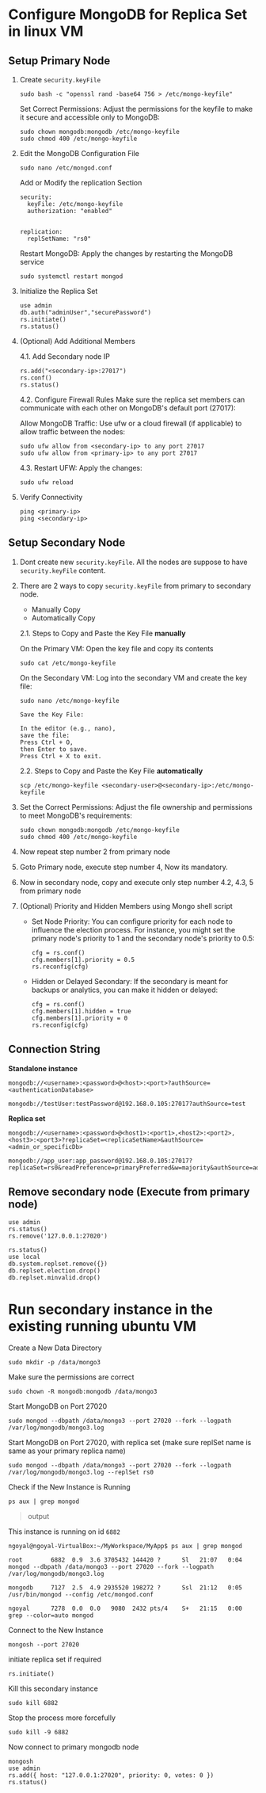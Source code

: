
# Configure MongoDB for Replica Set in linux VM

## Setup Primary Node

1. Create `security.keyFile`
    ```
    sudo bash -c "openssl rand -base64 756 > /etc/mongo-keyfile"
    ```

    Set Correct Permissions: Adjust the permissions for the keyfile to make it secure and accessible only to MongoDB:

    ```
    sudo chown mongodb:mongodb /etc/mongo-keyfile
    sudo chmod 400 /etc/mongo-keyfile
    ```

2. Edit the MongoDB Configuration File
    ```
    sudo nano /etc/mongod.conf
    ```

    Add or Modify the replication Section
    ```
    security:
      keyFile: /etc/mongo-keyfile
      authorization: "enabled"


    replication:
      replSetName: "rs0"
    ```

    Restart MongoDB: Apply the changes by restarting the MongoDB service
    ```
    sudo systemctl restart mongod
    ```

3. Initialize the Replica Set
    ```
    use admin
    db.auth("adminUser","securePassword")
    rs.initiate()
    rs.status()
    ```

4. (Optional) Add Additional Members

    4.1. Add Secondary node IP
    ```
    rs.add("<secondary-ip>:27017")
    rs.conf()
    rs.status()
    ```
    4.2. Configure Firewall Rules
    Make sure the replica set members can communicate with each other on MongoDB's default port (27017):

    Allow MongoDB Traffic: Use ufw or a cloud firewall (if applicable) to allow traffic between the nodes:
    ```
    sudo ufw allow from <secondary-ip> to any port 27017
    sudo ufw allow from <primary-ip> to any port 27017
    ```

    4.3. Restart UFW: Apply the changes:
    ```
    sudo ufw reload
    ```

5. Verify Connectivity
    ```
    ping <primary-ip>
    ping <secondary-ip>
    ```

## Setup Secondary Node

1. Dont create new `security.keyFile`. All the nodes are suppose to have `security.keyFile` content.
2. There are 2 ways to copy `security.keyFile` from primary to secondary node.
   - Manually Copy
   - Automatically Copy

    2.1. Steps to Copy and Paste the Key File **manually**

    On the Primary VM: Open the key file and copy its contents
    ```
    sudo cat /etc/mongo-keyfile
    ```
    On the Secondary VM: Log into the secondary VM and create the key file:
    ```
    sudo nano /etc/mongo-keyfile
    ```
    ```
    Save the Key File:

    In the editor (e.g., nano),
    save the file:
    Press Ctrl + O,
    then Enter to save.
    Press Ctrl + X to exit.
    ```

    2.2. Steps to Copy and Paste the Key File **automatically**
    ```
    scp /etc/mongo-keyfile <secondary-user>@<secondary-ip>:/etc/mongo-keyfile
    ```
3. Set the Correct Permissions:
   Adjust the file ownership and permissions to meet MongoDB's requirements:
    ```
    sudo chown mongodb:mongodb /etc/mongo-keyfile
    sudo chmod 400 /etc/mongo-keyfile
    ```
4. Now repeat step number 2 from primary node
5. Goto Primary node, execute step number 4, Now its mandatory.
6. Now in secondary node, copy and execute only step number 4.2, 4.3, 5 from primary node
7. (Optional) Priority and Hidden Members using Mongo shell script
     - Set Node Priority: You can configure priority for each node to influence the election process. For instance, you might set the primary node's priority to 1 and the secondary node's priority to 0.5:
        ```
        cfg = rs.conf()
        cfg.members[1].priority = 0.5
        rs.reconfig(cfg)
        ```
     - Hidden or Delayed Secondary: If the secondary is meant for backups or analytics, you can make it hidden or delayed:
        ```
        cfg = rs.conf()
        cfg.members[1].hidden = true
        cfg.members[1].priority = 0
        rs.reconfig(cfg)
        ```

## Connection String

**Standalone instance**
```
mongodb://<username>:<password>@<host>:<port>?authSource=<authenticationDatabase>

mongodb://testUser:testPassword@192.168.0.105:27017?authSource=test
```

**Replica set**
```
mongodb://<username>:<password>@<host1>:<port1>,<host2>:<port2>,<host3>:<port3>?replicaSet=<replicaSetName>&authSource=<admin_or_specificDb>

mongodb://app_user:app_password@192.168.0.105:27017?replicaSet=rs0&readPreference=primaryPreferred&w=majority&authSource=admin
```

## Remove secondary node (Execute from primary node)
```
use admin
rs.status()
rs.remove('127.0.0.1:27020')

rs.status()
use local
db.system.replset.remove({})
db.replset.election.drop()
db.replset.minvalid.drop()
```

# Run secondary instance in the existing running ubuntu VM

Create a New Data Directory
```
sudo mkdir -p /data/mongo3
```

Make sure the permissions are correct
```
sudo chown -R mongodb:mongodb /data/mongo3
```

Start MongoDB on Port 27020
```
sudo mongod --dbpath /data/mongo3 --port 27020 --fork --logpath /var/log/mongodb/mongo3.log
```

Start MongoDB on Port 27020, with replica set (make sure replSet name is same as your primary replica name)
```
sudo mongod --dbpath /data/mongo3 --port 27020 --fork --logpath /var/log/mongodb/mongo3.log --replSet rs0
```

Check if the New Instance is Running
```
ps aux | grep mongod
```
> output

This instance is running on id `6882`
```
ngoyal@ngoyal-VirtualBox:~/MyWorkspace/MyApp$ ps aux | grep mongod

root        6882  0.9  3.6 3705432 144420 ?      Sl   21:07   0:04 mongod --dbpath /data/mongo3 --port 27020 --fork --logpath /var/log/mongodb/mongo3.log

mongodb     7127  2.5  4.9 2935520 198272 ?      Ssl  21:12   0:05 /usr/bin/mongod --config /etc/mongod.conf

ngoyal      7278  0.0  0.0   9080  2432 pts/4    S+   21:15   0:00 grep --color=auto mongod
```

Connect to the New Instance
```
mongosh --port 27020
```

initiate replica set if required
```
rs.initiate()
```

Kill this secondary instance
```
sudo kill 6882
```

Stop the process more forcefully
```
sudo kill -9 6882
```

Now connect to primary mongodb node
```
mongosh
use admin
rs.add({ host: "127.0.0.1:27020", priority: 0, votes: 0 })
rs.status()
```

